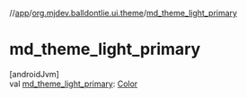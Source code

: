 //[app](../../index.md)/[org.mjdev.balldontlie.ui.theme](index.md)/[md_theme_light_primary](md_theme_light_primary.md)

# md_theme_light_primary

[androidJvm]\
val [md_theme_light_primary](md_theme_light_primary.md): [Color](https://developer.android.com/reference/kotlin/androidx/compose/ui/graphics/Color.html)
